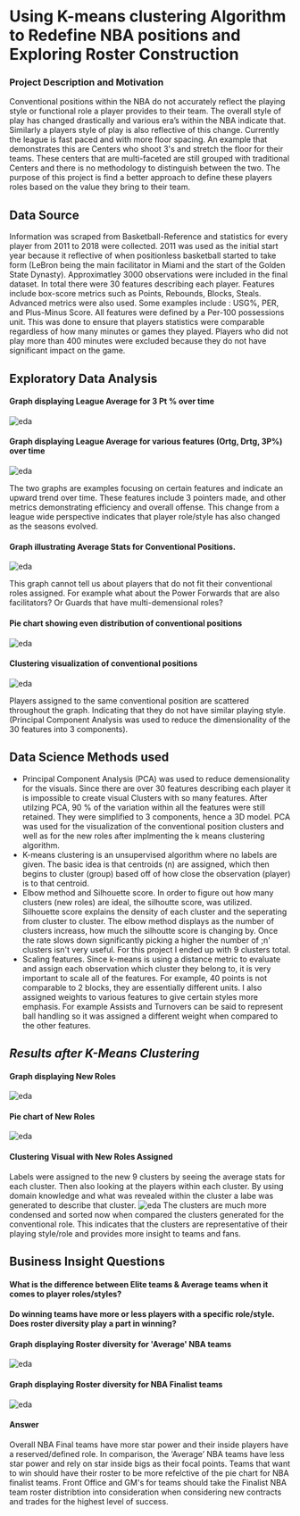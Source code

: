 # Using K-means clustering Algorithm to Redefine NBA positions and Exploring Roster Construction
### Project Description and Motivation 
Conventional positions within the NBA do not accurately reflect the playing style or functional role a player provides to their team. The overall style of play has changed drastically and various era’s within the NBA indicate that. Similarly a players style of play is also reflective of this change. Currently the league is fast paced and with more floor spacing. An example that demonstrates this are Centers who shoot 3's and stretch the floor for their teams. These centers that are multi-faceted are still grouped with traditional Centers and there is no methodology to distinguish between the two. The purpose of this project is find a better approach to define these players roles based on the value they bring to their team.   

## **Data Source** 
Information was scraped from Basketball-Reference and statistics for every player from 2011 to 2018 were collected. 2011 was used as the initial start year because it reflective of when positionless basketball started to take form (LeBron being the main facilitator in Miami and the start of the Golden State Dynasty). Approximatley 3000 observations were included in the final dataset. 
In total there were 30 features describing each player. Features include box-score metrics such as Points, Rebounds, Blocks, Steals. Advanced metrics were also used. Some examples include : USG%, PER, and Plus-Minus Score. 
All features were defined by a Per-100 possessions unit. This was done to ensure that players statistics were comparable regardless of how many minutes or games they played. 
Players who did not play more than 400 minutes were excluded because they do not have significant impact on the game.   

## **Exploratory Data Analysis**

#### Graph displaying League Average for 3 Pt % over time
![eda](./pics/eda_extra2.png "League Average for 3 overtime")

#### Graph displaying League Average for various features (Ortg, Drtg, 3P%) over time
![eda](./pics/eda_extra.png "League Average for various features")

The two graphs are examples focusing on certain features and indicate an upward trend over time. These features include 3 pointers made, and other metrics demonstrating efficiency and overall offense. This change from a league wide perspective indicates that player role/style has also changed as the seasons evolved.  

#### Graph illustrating Average Stats for Conventional Positions. 
![eda](./pics/boxscore_convetional_positions.png "League Average for conventional positions")

This graph cannot tell us about players that do not fit their conventional roles assigned. For example what about the Power Forwards that are also facilitators? Or Guards that have multi-demensional roles? 

#### Pie chart showing even distribution of conventional positions

![eda](./pics/conventional_position_percentages.png "pie chart for conventional positions")

#### Clustering visualization of conventional positions

![eda](./pics/clusters_conventional_positions.png "cluster for conventional positions")

Players assigned to the same conventional position are scattered throughout the graph. Indicating that they do not have similar playing style. (Principal Component Analysis was used to reduce the dimensionality of the 30 features into 3 components). 

## **Data Science Methods used**
* Principal Component Analysis (PCA) was used to reduce demensionality for the visuals. Since there are over 30 features describing each player it is impossible to create visual Clusters with so many features. After utilzing PCA, 90 % of the variation within all the features were still retained. They were simplified to 3 components, hence a 3D model. PCA was used for the visualization of the conventional position clusters and well as for the new roles after implmenting the k means clustering algorithm.    
* K-means clustering is an unsupervised algorithm where no labels are given. The basic idea is that centroids (n) are assigned, which then begins to cluster (group) based off of how close the observation (player) is to that centroid. 
* Elbow method and Silhouette score. In order to figure out how many clusters (new roles) are ideal, the silhoutte score, was utilized. Silhouette score explains the density of each cluster and the seperating from cluster to cluster. The elbow method displays as the number of clusters increass, how much the silhoutte score is changing by. Once the rate slows down significantly picking a higher the number of ;n' clusters isn't very useful. For this project I ended up with 9 clusters total.  
* Scaling features. Since k-means is using a distance metric to evaluate and assign each observation which cluster they belong to, it is very important to scale all of the features. For example, 40 points is not comparable to 2 blocks, they are essentially different units. I also assigned weights to various features to give certain styles more emphasis. For example Assists and Turnovers can be said to represent ball handling so it was assigned a different weight when compared to the other features.  

## *Results after K-Means Clustering*

#### Graph displaying New Roles
![eda](./pics/new_positions_boxscore.png "new positions boxscore")

#### Pie chart of New Roles
![eda](./pics/pie_chart_new_roles.png "pie chart new positions")


#### Clustering Visual with New Roles Assigned
Labels were assigned to the new 9 clusters by seeing the average stats for each cluster. Then also looking at the players within each cluster. By using domain knowledge and what was revealed within the cluster a labe was generated to describe that cluster. 
![eda](./pics/new_cluster_positions.png "clusters new positions")
The clusters are much more condensed and sorted now when compared the clusters generated for the conventional role. This indicates that the clusters are representative of their playing style/role and provides more insight to teams and fans. 

## **Business Insight Questions**

#### What is the difference between Elite teams  &  Average teams when it comes to player roles/styles?

#### Do winning teams have more or less players with a specific role/style. Does roster diversity play a part in winning?

#### Graph displaying Roster diversity for 'Average' NBA teams 
![eda](./pics/avg_team_roster_2.png "pie chart for average team")

#### Graph displaying Roster diversity for NBA Finalist teams 
![eda](./pics/finalist_team_roster_2.png "pie chart finalist teams")

#### Answer 
Overall NBA Final teams have more star power and their inside players have a reserved/defined role. In comparison, the ‘Average’ NBA teams have less star power and rely on star inside bigs as their focal points. Teams that want to win should have their roster to be more refelctive of the pie chart for NBA finalist teams. Front Office and GM's for teams should take the Finalist NBA team roster distribtion into consideration when considering new contracts and trades for the highest level of success. 


